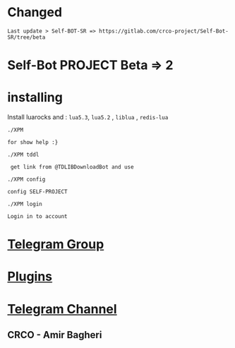 


# Changed
```
Last update > Self-BOT-SR => https://gitlab.com/crco-project/Self-Bot-SR/tree/beta
 ```
 # Self-Bot PROJECT  Beta =>  2

# installing

Install luarocks and :  `lua5.3`, `lua5.2` , `liblua` ,  `redis-lua`
 
```
./XPM 

for show help :}

```
 ```
 ./XPM tddl 
  
  get link from @TDLIBDownloadBot and use 

```

```
./XPM config 

config SELF-PROJECT 

```

```
./XPM login 

Login in to account 

```






# [Telegram Group](https://t.me/crco_chat)


# [Plugins ](https://t.me/crcoplugins)


# [Telegram Channel ](https://t.me/crcoproject)


## CRCO - Amir Bagheri


